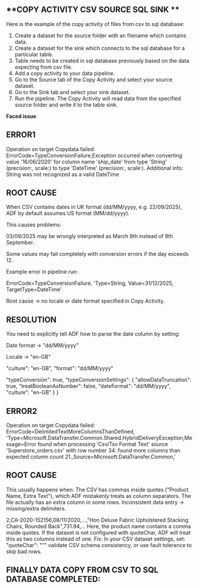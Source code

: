 ## **COPY ACTIVITY CSV SOURCE SQL SINK **

Here is the example of the copy activity of files from csv to sql database:

1. Create a dataset for the source folder with an filename which contains data.
2. Create a dataset for the sink which connects to the sql database for a particular table.
3. Table needs to be created in sql database previously based on the data expecting from csv file.
4. Add a copy activity to your data pipeline.
5. Go to the Source tab of the Copy Activity and select your source dataset.
6. Go to the Sink tab and select your sink dataset.
7. Run the pipeline. The Copy Activity will read data from the specified source folder and write it to the table sink. 



**Faced issue**

ERROR1 
----------

Operation on target Copydata failed: ErrorCode=TypeConversionFailure,Exception occurred when converting value 
'16/06/2020' for column name 'ship_date' from type 'String' (precision:, scale:) to type 'DateTime' 
(precision:, scale:). Additional info: String was not recognized as a valid DateTime  


ROOT CAUSE
----------
When CSV contains dates in UK format (dd/MM/yyyy, e.g. 22/09/2025),
ADF by default assumes US format (MM/dd/yyyy).

This causes problems:

03/09/2025 may be wrongly interpreted as March 9th instead of 9th September.

Some values may fail completely with conversion errors if the day exceeds 12.

Example error in pipeline run:

ErrorCode=TypeConversionFailure,
'Type=String, Value=31/12/2025, TargetType=DateTime'


Root cause → no locale or date format specified in Copy Activity.

RESOLUTION
----------

You need to explicitly tell ADF how to parse the date column by setting:

Date format → "dd/MM/yyyy"

Locale → "en-GB"

 "culture": "en-GB",
 "format": "dd/MM/yyyy"

"typeConversion": true,
"typeConversionSettings": {
    "allowDataTruncation": true,
    "treatBooleanAsNumber": false,
    "dateFormat": "dd/MM/yyyy",
    "culture": "en-GB"
}
}

ERROR2
---------

Operation on target Copydata failed: ErrorCode=DelimitedTextMoreColumnsThanDefined,
'Type=Microsoft.DataTransfer.Common.Shared.HybridDeliveryException,Message=Error found when processing
'Csv/Tsv Format Text' source 'Superstore_orders.csv' with row number 34: found more columns than expected 
column count 21.,Source=Microsoft.DataTransfer.Common,'


ROOT CAUSE
-----------

This usually happens when:
The CSV has commas inside quotes ("Product Name, Extra Text"), which ADF mistakenly treats as column separators.
The file actually has an extra column in some rows.
Inconsistent data entry → missing/extra delimiters.

2,CA-2020-152156,08/11/2020,...,"Hon Deluxe Fabric Upholstered Stacking Chairs, Rounded Back",731.94,...
Here, the product name contains a comma inside quotes.
If the dataset is not configured with quoteChar, ADF will treat this as two columns instead of one.
Fix: In your CSV dataset settings, set:
"quoteChar": "\""
validate CSV schema consistency, or use fault tolerance to skip bad rows.

FINALLY DATA COPY FROM CSV TO SQL DATABASE COMPLETED:
--

